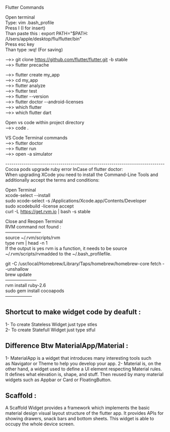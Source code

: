Flutter Commands

Open terminal <br/>
Type: vim .bash_profile <br/>
Press I (I for insert) <br/>
Than paste this :  export PATH="$PATH: /Users/apple/desktop/flu/flutter/bin" <br/>
Press esc key <br/>
Than type :wq! (For saving) <br/>

—>> git clone https://github.com/flutter/flutter.git -b stable <br/>
—>> flutter precache <br/>

—>> flutter create my_app <br/>
—>> cd my_app <br/>
—>> flutter analyze <br/>
—>> flutter test <br/>
—>> flutter --version <br/>
—>> flutter doctor --android-licenses <br/>
—>> which flutter <br/>
—>> which flutter dart <br/>

Open vs code within project directory <br/>
—>> code . <br/>

VS Code Terminal commands <br/>
—>> flutter doctor <br/>
—>> flutter run <br/>
—>> open -a simulator <br/>

------------------------------------------------------------------------------<br/>
Cocoa pods upgrade ruby error InCase of flutter doctor: <br/>
When upgrading XCode you need to install the Command-Line Tools and additionally accept the terms and conditions: <br/>

Open Terminal <br/>
xcode-select --install <br/>
sudo xcode-select -s /Applications/Xcode.app/Contents/Developer <br/>
sudo xcodebuild -license accept <br/>
curl -L https://get.rvm.io | bash -s stable <br/>

Close and Reopen Terminal <br/>
RVM command not found : <br/>
————————<br/>
source ~/.rvm/scripts/rvm <br/>
type rvm | head -n 1 <br/>
If the output is yes rvm is a function, it needs to be source ~/.rvm/scripts/rvmadded to the ~/.bash_profilefile. <br/>

git -C /usr/local/Homebrew/Library/Taps/homebrew/homebrew-core fetch --unshallow <br/>
brew update <br/>
———————<br/>
rvm install ruby-2.6<br/>
sudo gem install cocoapods<br/>
——————<br/>


Shortcut to make widget code by deafult : <br/>
------------------------------------------
1- To create Stateless Widget just type stles <br/>
2- To create Statefull Widget just type stful <br/>

Difference Btw MaterialApp/Material : 
------------------------------------------
1- MaterialApp is a widget that introduces many interesting tools such as Navigator or Theme to help you develop your app.
2- Material is, on the other hand, a widget used to define a UI element respecting Material rules. It defines what elevation is, shape, and stuff. Then reused by many material widgets such as Appbar or Card or FloatingButton.

Scaffold :
---------
A Scaffold Widget provides a framework which implements the basic material design visual layout structure of the flutter app. It provides APIs for showing drawers, snack bars and bottom sheets.
This widget is able to occupy the whole device screen.
